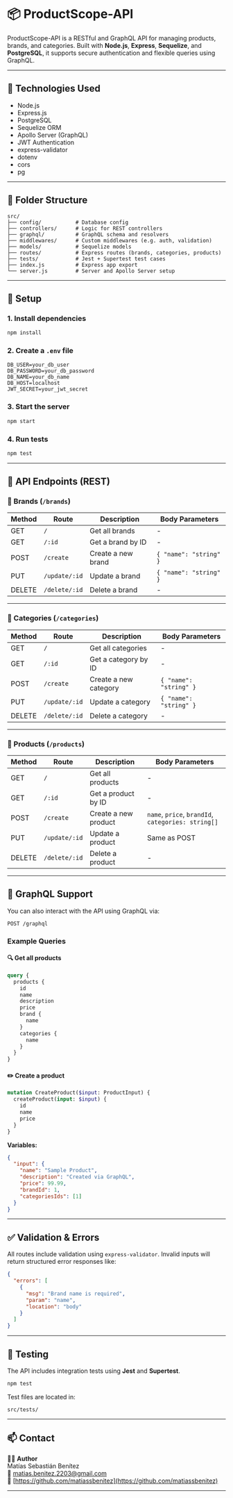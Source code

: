 # 📦 ProductScope-API

ProductScope-API is a RESTful and GraphQL API for managing products, brands, and categories. Built with **Node.js**, **Express**, **Sequelize**, and **PostgreSQL**, it supports secure authentication and flexible queries using GraphQL.

---

## 🚀 Technologies Used

- Node.js
- Express.js
- PostgreSQL
- Sequelize ORM
- Apollo Server (GraphQL)
- JWT Authentication
- express-validator
- dotenv
- cors
- pg

---

## 📁 Folder Structure

```
src/
├── config/           # Database config
├── controllers/      # Logic for REST controllers
├── graphql/          # GraphQL schema and resolvers
├── middlewares/      # Custom middlewares (e.g. auth, validation)
├── models/           # Sequelize models
├── routes/           # Express routes (brands, categories, products)
├── tests/            # Jest + Supertest test cases
├── index.js          # Express app export
└── server.js         # Server and Apollo Server setup
```

---

## 📌 Setup

### 1. Install dependencies

```bash
npm install
```

### 2. Create a `.env` file

```env
DB_USER=your_db_user
DB_PASSWORD=your_db_password
DB_NAME=your_db_name
DB_HOST=localhost
JWT_SECRET=your_jwt_secret
```

### 3. Start the server

```bash
npm start
```

### 4. Run tests

```bash
npm test
```

---

## 🧪 API Endpoints (REST)

### 🔹 Brands (`/brands`)

| Method | Route            | Description          | Body Parameters       |
|--------|------------------|----------------------|------------------------|
| GET    | `/`              | Get all brands       | -                      |
| GET    | `/:id`           | Get a brand by ID    | -                      |
| POST   | `/create`        | Create a new brand   | `{ "name": "string" }` |
| PUT    | `/update/:id`    | Update a brand       | `{ "name": "string" }` |
| DELETE | `/delete/:id`    | Delete a brand       | -                      |

---

### 🔹 Categories (`/categories`)

| Method | Route            | Description              | Body Parameters       |
|--------|------------------|--------------------------|------------------------|
| GET    | `/`              | Get all categories       | -                      |
| GET    | `/:id`           | Get a category by ID     | -                      |
| POST   | `/create`        | Create a new category    | `{ "name": "string" }` |
| PUT    | `/update/:id`    | Update a category        | `{ "name": "string" }` |
| DELETE | `/delete/:id`    | Delete a category        | -                      |

---

### 🔹 Products (`/products`)

| Method | Route            | Description            | Body Parameters                                               |
|--------|------------------|------------------------|----------------------------------------------------------------|
| GET    | `/`              | Get all products       | -                                                              |
| GET    | `/:id`           | Get a product by ID    | -                                                              |
| POST   | `/create`        | Create a new product   | `name`, `price`, `brandId`, `categories: string[]`             |
| PUT    | `/update/:id`    | Update a product       | Same as POST                                                   |
| DELETE | `/delete/:id`    | Delete a product       | -                                                              |

---

## 🧠 GraphQL Support

You can also interact with the API using GraphQL via:

```
POST /graphql
```

### Example Queries

#### 🔍 Get all products
```graphql
query {
  products {
    id
    name
    description
    price
    brand {
      name
    }
    categories {
      name
    }
  }
}
```

#### ✏️ Create a product
```graphql
mutation CreateProduct($input: ProductInput) {
  createProduct(input: $input) {
    id
    name
    price
  }
}
```

**Variables:**
```json
{
  "input": {
    "name": "Sample Product",
    "description": "Created via GraphQL",
    "price": 99.99,
    "brandId": 1,
    "categoriesIds": [1]
  }
}
```

---

## ✅ Validation & Errors

All routes include validation using `express-validator`. Invalid inputs will return structured error responses like:

```json
{
  "errors": [
    {
      "msg": "Brand name is required",
      "param": "name",
      "location": "body"
    }
  ]
}
```

---

## 🧪 Testing

The API includes integration tests using **Jest** and **Supertest**.

```bash
npm test
```

Test files are located in:

```
src/tests/
```

---

## 📫 Contact

👨‍💻 **Author**  
Matías Sebastián Benítez  
📧 [matias.benitez.2203@gmail.com](mailto:matias.benitez.2203@gmail.com)  
🔗 [https://github.com/matiassbenitez](https://github.com/matiassbenitez)

---
